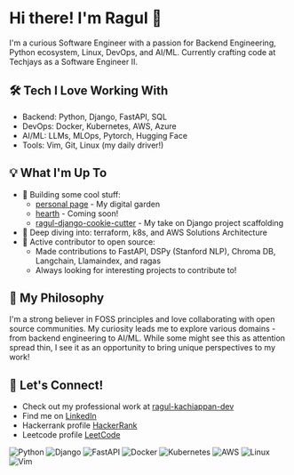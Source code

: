 # Hi there! I'm Ragul 👋

I'm a curious Software Engineer with a passion for Backend Engineering, Python ecosystem, Linux, DevOps, and AI/ML. Currently crafting code at Techjays as a Software Engineer II.

## 🛠 Tech I Love Working With
- Backend: Python, Django, FastAPI, SQL
- DevOps: Docker, Kubernetes, AWS, Azure
- AI/ML: LLMs, MLOps, Pytorch, Hugging Face
- Tools: Vim, Git, Linux (my daily driver!)

## 💡 What I'm Up To
- 🔭 Building some cool stuff:
  - [personal page](https://ragulk.com) - My digital garden
  - [hearth](https://github.com/ragul-kachiappan/hearth) - Coming soon!
  - [ragul-django-cookie-cutter](https://github.com/ragul-kachiappan/ragul-django-cookie-cutter) - My take on Django project scaffolding
- 🌱 Deep diving into: terraform, k8s, and AWS Solutions Architecture
- 🤝 Active contributor to open source:
  - Made contributions to FastAPI, DSPy (Stanford NLP), Chroma DB, Langchain, Llamaindex, and ragas
  - Always looking for interesting projects to contribute to!

## 🎯 My Philosophy
I'm a strong believer in FOSS principles and love collaborating with open source communities. My curiosity leads me to explore various domains - from backend engineering to AI/ML. While some might see this as attention spread thin, I see it as an opportunity to bring unique perspectives to my work!

## 🔗 Let's Connect!
- Check out my professional work at [ragul-kachiappan-dev](https://github.com/ragul-kachiappan-dev)
- Find me on [LinkedIn](https://www.linkedin.com/in/ragul-kachiappan/)
- Hackerrank profile [HackerRank](https://www.hackerrank.com/rahul_kachiappan)
- Leetcode profile [LeetCode](https://leetcode.com/u/ragul_kachiappan/)

![Python](https://img.shields.io/badge/-Python-3776AB?style=flat&logo=Python&logoColor=white)
![Django](https://img.shields.io/badge/-Django-092E20?style=flat&logo=Django&logoColor=white)
![FastAPI](https://img.shields.io/badge/-FastAPI-009688?style=flat&logo=FastAPI&logoColor=white)
![Docker](https://img.shields.io/badge/-Docker-2496ED?style=flat&logo=Docker&logoColor=white)
![Kubernetes](https://img.shields.io/badge/-Kubernetes-326CE5?style=flat&logo=Kubernetes&logoColor=white)
![AWS](https://img.shields.io/badge/-AWS-232F3E?style=flat&logo=Amazon-AWS&logoColor=white)
![Linux](https://img.shields.io/badge/-Linux-FCC624?style=flat&logo=Linux&logoColor=black)
![Vim](https://img.shields.io/badge/-Vim-019733?style=flat&logo=Vim&logoColor=white)
